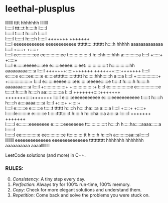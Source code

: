 # leethal-plusplus
                                                                                                                                                              
lllllll                                                  tttt          hhhhhhh                               lllllll                                           
l:::::l                                               ttt:::t          h:::::h                               l:::::l                                           
l:::::l                                               t:::::t          h:::::h                               l:::::l                                           
l:::::l                                               t:::::t          h:::::h                               l:::::l        +++++++              +++++++       
 l::::l     eeeeeeeeeeee        eeeeeeeeeeee    ttttttt:::::ttttttt     h::::h hhhhh         aaaaaaaaaaaaa    l::::l        +:::::+              +:::::+       
 l::::l   ee::::::::::::ee    ee::::::::::::ee  t:::::::::::::::::t     h::::hh:::::hhh      a::::::::::::a   l::::l        +:::::+              +:::::+       
 l::::l  e::::::eeeee:::::ee e::::::eeeee:::::eet:::::::::::::::::t     h::::::::::::::hh    aaaaaaaaa:::::a  l::::l  +++++++:::::+++++++  +++++++:::::+++++++ 
 l::::l e::::::e     e:::::ee::::::e     e:::::etttttt:::::::tttttt     h:::::::hhh::::::h            a::::a  l::::l  +:::::::::::::::::+  +:::::::::::::::::+ 
 l::::l e:::::::eeeee::::::ee:::::::eeeee::::::e      t:::::t           h::::::h   h::::::h    aaaaaaa:::::a  l::::l  +:::::::::::::::::+  +:::::::::::::::::+ 
 l::::l e:::::::::::::::::e e:::::::::::::::::e       t:::::t           h:::::h     h:::::h  aa::::::::::::a  l::::l  +++++++:::::+++++++  +++++++:::::+++++++ 
 l::::l e::::::eeeeeeeeeee  e::::::eeeeeeeeeee        t:::::t           h:::::h     h:::::h a::::aaaa::::::a  l::::l        +:::::+              +:::::+       
 l::::l e:::::::e           e:::::::e                 t:::::t    tttttt h:::::h     h:::::ha::::a    a:::::a  l::::l        +:::::+              +:::::+       
l::::::le::::::::e          e::::::::e                t::::::tttt:::::t h:::::h     h:::::ha::::a    a:::::a l::::::l       +++++++              +++++++       
l::::::l e::::::::eeeeeeee   e::::::::eeeeeeee        tt::::::::::::::t h:::::h     h:::::ha:::::aaaa::::::a l::::::l                                          
l::::::l  ee:::::::::::::e    ee:::::::::::::e          tt:::::::::::tt h:::::h     h:::::h a::::::::::aa:::al::::::l                                          
llllllll    eeeeeeeeeeeeee      eeeeeeeeeeeeee            ttttttttttt   hhhhhhh     hhhhhhh  aaaaaaaaaa  aaaallllllll                                          
                                                                                                                                                               
LeetCode solutions (and more) in C++.

### RULES:
0. _Consistency_: A tiny step every day.
1. _Perfection_: Always try for 100% run-time, 100% memory.
2. _Copy_: Check for more elegant solutions and understand them.
3. _Repetition_: Come back and solve the problems you were stuck on.
